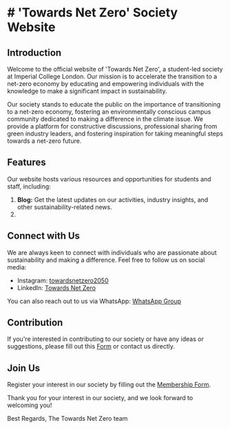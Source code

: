 # # 'Towards Net Zero' Society Website

## Introduction
Welcome to the official website of 'Towards Net Zero', a student-led society at Imperial College London. Our mission is to accelerate the transition to a net-zero economy by educating and empowering individuals with the knowledge to make a significant impact in sustainability.

Our society stands to educate the public on the importance of transitioning to a net-zero economy, fostering an environmentally conscious campus community dedicated to making a difference in the climate issue. We provide a platform for constructive discussions, professional sharing from green industry leaders, and fostering inspiration for taking meaningful steps towards a net-zero future.

## Features
Our website hosts various resources and opportunities for students and staff, including:

1. **Blog:** Get the latest updates on our activities, industry insights, and other sustainability-related news.
2. 

## Connect with Us
We are always keen to connect with individuals who are passionate about sustainability and making a difference. Feel free to follow us on social media:

- Instagram: [towardsnetzero2050](https://www.instagram.com/towardsnetzero2050/?hl=en)
- LinkedIn: [Towards Net Zero](https://www.linkedin.com/company/towards-net-zero-2050/about/)

You can also reach out to us via WhatsApp: [WhatsApp Group](https://chat.whatsapp.com/C4TzPPCwVshKNBd44pP6Tk) 

## Contribution
If you're interested in contributing to our society or have any ideas or suggestions, please fill out this [Form](https://forms.gle/Vi9FEfnHv7xRncDu8) or contact us directly.

## Join Us
Register your interest in our society by filling out the [Membership Form](https://forms.gle/Vi9FEfnHv7xRncDu8).

Thank you for your interest in our society, and we look forward to welcoming you!

Best Regards,
The Towards Net Zero team
